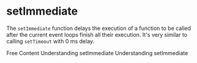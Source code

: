 # setImmediate

The `setImmediate` function delays the execution of a function to be called after the current event loops finish all their execution. It's very similar to calling `setTimeout` with 0 ms delay.

<ResourceGroupTitle>Free Content</ResourceGroupTitle>
<BadgeLink colorScheme='yellow' badgeText='Read' href='https://developer.mozilla.org/en-US/docs/Web/API/Window/setImmediate'>Understanding setImmediate</BadgeLink>
<BadgeLink colorScheme='yellow' badgeText='Read' href='https://nodejs.dev/en/learn/understanding-setimmediate/'>Understanding setImmediate</BadgeLink>
